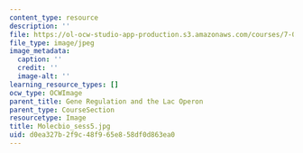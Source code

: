 ```yaml
---
content_type: resource
description: ''
file: https://ol-ocw-studio-app-production.s3.amazonaws.com/courses/7-01sc-fundamentals-of-biology-fall-2011/d0ea327b2f9c48f965e858df0d863ea0_Molecbio_sess5.jpg
file_type: image/jpeg
image_metadata:
  caption: ''
  credit: ''
  image-alt: ''
learning_resource_types: []
ocw_type: OCWImage
parent_title: Gene Regulation and the Lac Operon
parent_type: CourseSection
resourcetype: Image
title: Molecbio_sess5.jpg
uid: d0ea327b-2f9c-48f9-65e8-58df0d863ea0
---
```

